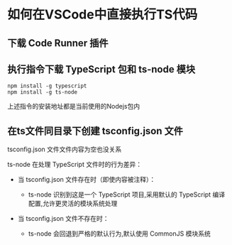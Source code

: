 # 如何在VSCode中直接执行TS代码

## 下载 Code Runner 插件

## 执行指令下载 TypeScript 包和 ts-node 模块

```shell
npm install -g typescript
npm install -g ts-node
```
上述指令的安装地址都是当前使用的Nodejs包内

## 在ts文件同目录下创建 tsconfig.json 文件
tsconfig.json 文件文件内容为空也没关系

ts-node 在处理 TypeScript 文件时的行为差异：

* 当 tsconfig.json 文件存在时（即使内容被注释）：

    * ts-node 识别到这是一个 TypeScript 项目,采用默认的 TypeScript 编译配置,允许更灵活的模块系统处理

* 当 tsconfig.json 文件不存在时：
    * ts-node 会回退到严格的默认行为,默认使用 CommonJS 模块系统
